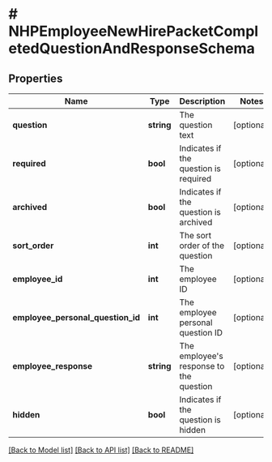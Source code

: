 # # NHPEmployeeNewHirePacketCompletedQuestionAndResponseSchema

## Properties

Name | Type | Description | Notes
------------ | ------------- | ------------- | -------------
**question** | **string** | The question text | [optional]
**required** | **bool** | Indicates if the question is required | [optional]
**archived** | **bool** | Indicates if the question is archived | [optional]
**sort_order** | **int** | The sort order of the question | [optional]
**employee_id** | **int** | The employee ID | [optional]
**employee_personal_question_id** | **int** | The employee personal question ID | [optional]
**employee_response** | **string** | The employee&#39;s response to the question | [optional]
**hidden** | **bool** | Indicates if the question is hidden | [optional]

[[Back to Model list]](../../README.md#models) [[Back to API list]](../../README.md#endpoints) [[Back to README]](../../README.md)
